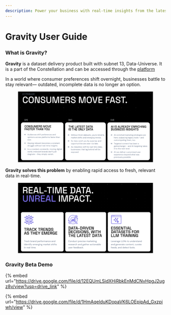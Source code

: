 ```yaml
---
description: Power your business with real-time insights from the latest data
---
```


# Gravity User Guide

### **What is Gravity?**

**Gravity** is a dataset delivery product built with subnet 13, Data-Universe. It is a part of the Constellation and can be accessed through the [platform](https://app.macrocosmos.ai/gravity/create.)

In a world where consumer preferences shift overnight, businesses battle to stay relevant— outdated, incomplete data is no longer an option.&#x20;

<figure><img src="../../.gitbook/assets/Screenshot 2025-03-05 at 16.59.27.png" alt=""><figcaption></figcaption></figure>



**Gravity solves this problem** by enabling rapid access to fresh, relevant data in real-time.

<figure><img src="../../.gitbook/assets/Screenshot 2025-03-05 at 16.57.29.png" alt=""><figcaption></figcaption></figure>

### Gravity Beta Demo

{% embed url="https://drive.google.com/file/d/12EQUmLSidXHiRbkEnMdCNvHpgJ2ugz8v/view?usp=drive_link" %}

{% embed url="https://drive.google.com/file/d/1HmAqelduKDopaVK6LOEpipAd_Gxzpiwh/view" %}


